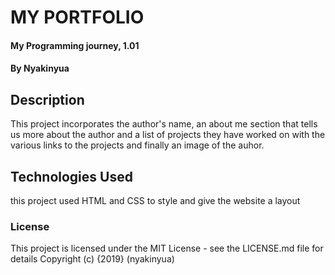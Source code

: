 # MY PORTFOLIO
#### My Programming journey, 1.01
#### By **Nyakinyua**
## Description
This project incorporates the author's name, an about me section that tells us more about the author and a list of projects they have worked on with the various links to the projects and finally an image of the auhor.
## Technologies Used
this project used HTML and CSS to style and give the website a layout

### License
This project is licensed under the MIT License - see the LICENSE.md file for details
           Copyright (c) {2019} (nyakinyua)

 

 
